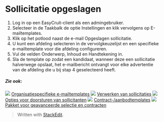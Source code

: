 # Sollicitatie opgeslagen

1.  Log in op een EasyCruit-client als een admingebruiker.
2.  Selecteer in de  Taakbalk  de optie  Instellingen  en klik vervolgens op  E-mailtemplates.
3.  Klik op het potlood naast de e-mail  Opgeslagen sollicitatie.
4.  U kunt een afdeling selecteren in de vervolgkeuzelijst en een specifieke e-mailtemplate voor die afdeling configureren.
5.  Vul de velden  Onderwerp,  Inhoud  en  Handtekening  in.
6.  Sla de template op zodat een kandidaat, wanneer deze een sollicitatie halverwege opslaat, het e-mailbericht ontvangt voor elke advertentie van de afdeling die u bij stap 4 geselecteerd heeft.

##### Zie ook:

![](../Resources/Images/icon-document-link.png)  [Organisatiespecifieke e-mailtemplates](customizable_email_templates.htm)
![](../Resources/Images/icon-document-link.png)  [Verwerken van sollicitaties](processing_applications.htm)
![](../Resources/Images/icon-document-link.png)  [Opties voor doorsturen van sollicitanten](applicant_progress_options.htm)
![](../Resources/Images/icon-document-link.png)  [Contract-/aanbodtemplates](employment_contacts.htm)
![](../Resources/Images/icon-document-link.png)  [Pakket voor geavanceerde selectie en contracten](advanced_selection_and_contraction_pack.htm)


> Written with [StackEdit](https://stackedit.io/).
<!--stackedit_data:
eyJoaXN0b3J5IjpbMjQwMzA4NTczXX0=
-->